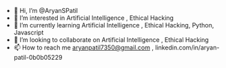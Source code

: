 - 👋 Hi, I’m @AryanSPatil
- 👀 I’m interested in Artificial Intelligence , Ethical Hacking
- 🌱 I’m currently learning Artificial Intelligence , Ethical Hacking, Python, Javascript
- 💞️ I’m looking to collaborate on Artificial Intelligence , Ethical Hacking
- 📫 How to reach me aryanpatil7350@gmail.com , linkedin.com/in/aryan-patil-0b0b05229

<!---
AryanSPatil/AryanSPatil is a ✨ special ✨ repository because its `README.md` (this file) appears on your GitHub profile.
You can click the Preview link to take a look at your changes.
--->
